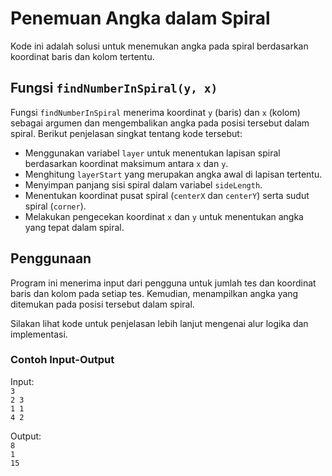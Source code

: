 # Penemuan Angka dalam Spiral

Kode ini adalah solusi untuk menemukan angka pada spiral berdasarkan koordinat baris dan kolom tertentu.

## Fungsi `findNumberInSpiral(y, x)`

Fungsi `findNumberInSpiral` menerima koordinat `y` (baris) dan `x` (kolom) sebagai argumen dan mengembalikan angka pada posisi tersebut dalam spiral. Berikut penjelasan singkat tentang kode tersebut:

- Menggunakan variabel `layer` untuk menentukan lapisan spiral berdasarkan koordinat maksimum antara `x` dan `y`.
- Menghitung `layerStart` yang merupakan angka awal di lapisan tertentu.
- Menyimpan panjang sisi spiral dalam variabel `sideLength`.
- Menentukan koordinat pusat spiral (`centerX` dan `centerY`) serta sudut spiral (`corner`).
- Melakukan pengecekan koordinat `x` dan `y` untuk menentukan angka yang tepat dalam spiral.

## Penggunaan

Program ini menerima input dari pengguna untuk jumlah tes dan koordinat baris dan kolom pada setiap tes. Kemudian, menampilkan angka yang ditemukan pada posisi tersebut dalam spiral.

Silakan lihat kode untuk penjelasan lebih lanjut mengenai alur logika dan implementasi.

### Contoh Input-Output

Input: <br>
`3` <br>
`2 3` <br>
`1 1` <br>
`4 2` <br>

Output: <br> 
`8` <br>
`1` <br>
`15` <br>
